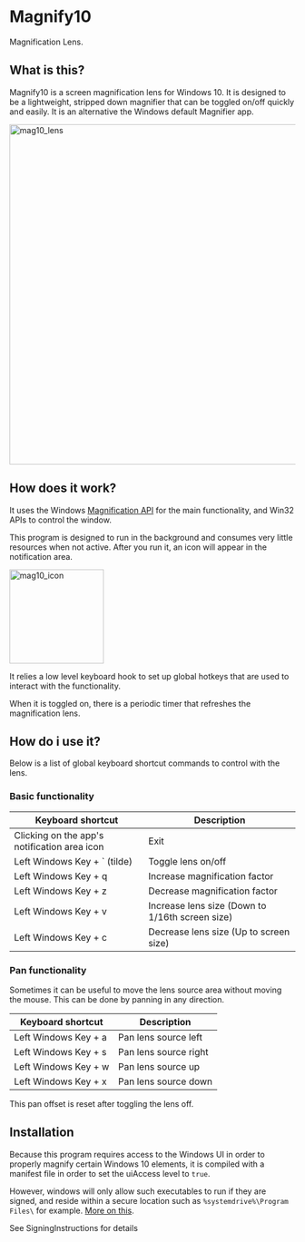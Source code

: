 # Magnify10
Magnification Lens.

## What is this?

Magnify10 is a screen magnification lens for Windows 10. It is designed to be a lightweight, stripped down magnifier that can be toggled on/off quickly and easily. It is an alternative the Windows default Magnifier app.

<img width="600" alt="mag10_lens" src="https://user-images.githubusercontent.com/49893805/56876155-3e54dc00-69fa-11e9-9c6f-252fb1983bf1.PNG">

## How does it work?

It uses the Windows [Magnification API](https://docs.microsoft.com/en-us/windows/desktop/api/_magapi/) for the main functionality, and Win32 APIs to control the window.

This program is designed to run in the background and consumes very little resources when not active. 
After you run it, an icon will appear in the notification area.

<img width="166" alt="mag10_icon" src="https://user-images.githubusercontent.com/49893805/56876198-94298400-69fa-11e9-8f84-bae10a52729c.PNG">

It relies a low level keyboard hook to set up global hotkeys that are used to interact with the functionality.

When it is toggled on, there is a periodic timer that refreshes the magnification lens.

## How do i use it?

Below is a list of global keyboard shortcut commands to control with the lens.

### Basic functionality
| Keyboard shortcut | Description |
| --- | --- |
| Clicking on the app's notification area icon | Exit |
| Left Windows Key + \` (tilde) | Toggle lens on/off |
| Left Windows Key + q | Increase magnification factor |
| Left Windows Key + z | Decrease magnification factor |
| Left Windows Key + v | Increase lens size (Down to 1/16th screen size) |
| Left Windows Key + c | Decrease lens size (Up to screen size) |

### Pan functionality
Sometimes it can be useful to move the lens source area without moving the mouse. This can be done by panning in any direction.

| Keyboard shortcut | Description |
| --- | --- |
| Left Windows Key + a | Pan lens source left |
| Left Windows Key + s | Pan lens source right |
| Left Windows Key + w | Pan lens source up |
| Left Windows Key + x | Pan lens source down |

This pan offset is reset after toggling the lens off.

## Installation

Because this program requires access to the Windows UI in order to properly magnify certain Windows 10 elements, it is compiled with a manifest file in order to set the uiAccess level to `true`.

However, windows will only allow such executables to run if they are signed, and reside within a secure location such as `%systemdrive%\Program Files\` for example. [More on this](https://docs.microsoft.com/en-us/windows/security/threat-protection/security-policy-settings/user-account-control-only-elevate-uiaccess-applications-that-are-installed-in-secure-locations).

See SigningInstructions for details

